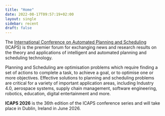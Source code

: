 ```yaml
---
title: "Home"
date: 2022-08-17T09:57:19+02:00
layout: single
sidebar: recent
draft: false
---
```


<!-- Example banner image, the idea is to have images in the body rather than in the app bar. -->

<!-- ![Banner image](https://images.unsplash.com/photo-1514395462725-fb4566210144?q=80&w=2671&auto=format&fit=crop&ixlib=rb-4.0.3&ixid=M3wxMjA3fDB8MHxwaG90by1wYWdlfHx8fGVufDB8fHx8fA%3D%3D) -->

The [International Conference on Automated Planning and
Scheduling](https://www.icaps-conference.org) (ICAPS) is
the premier forum for exchanging news and research results on the theory and
applications of intelligent and automated planning and scheduling technology.

Planning and Scheduling are optimisation problems which require finding a set of actions to complete a task, to achieve a goal, or to optimise one or more objectives. Effective solutions to planning and scheduling problems are critical for a variety of important application areas, including Industry 4.0, aerospace systems, supply chain management, software engineering, robotics, education, digital entertainment and more.

**ICAPS 2026** is the 36th edition of the ICAPS conference series and will take place in Dublin, Ireland in June 2026.


<!-- {{< sponsors_table_json "sponsors/sponsors.json" >}}-->
